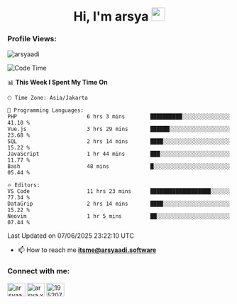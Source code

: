 <h1 align="center">Hi, I'm arsya 
  <img src="https://media.giphy.com/media/hvRJCLFzcasrR4ia7z/giphy.gif" width="30px"/>
</h1>

<p align="left"> <h3>Profile Views:</h3> <img src="https://komarev.com/ghpvc/?username=arsyaadi&label=Profile%20views&color=0e75b6&style=flat" alt="arsyaadi" /> </p>

<!--START_SECTION:waka-->
![Code Time](http://img.shields.io/badge/Code%20Time-4%2C088%20hrs%2023%20mins-blue)

📊 **This Week I Spent My Time On** 

```text
🕑︎ Time Zone: Asia/Jakarta

💬 Programming Languages: 
PHP                      6 hrs 3 mins        ██████████░░░░░░░░░░░░░░░   41.10 % 
Vue.js                   3 hrs 29 mins       ██████░░░░░░░░░░░░░░░░░░░   23.68 % 
SQL                      2 hrs 14 mins       ████░░░░░░░░░░░░░░░░░░░░░   15.22 % 
JavaScript               1 hr 44 mins        ███░░░░░░░░░░░░░░░░░░░░░░   11.77 % 
Bash                     48 mins             █░░░░░░░░░░░░░░░░░░░░░░░░   05.44 % 

🔥 Editors: 
VS Code                  11 hrs 23 mins      ███████████████████░░░░░░   77.34 % 
DataGrip                 2 hrs 14 mins       ████░░░░░░░░░░░░░░░░░░░░░   15.22 % 
Neovim                   1 hr 5 mins         ██░░░░░░░░░░░░░░░░░░░░░░░   07.44 % 
```


 Last Updated on 07/06/2025 23:22:10 UTC
<!--END_SECTION:waka-->

- 📫 How to reach me **itsme@arsyaadi.software**


<h3 align="left">Connect with me:</h3>
<p align="left">
<a href="https://linkedin.com/in/arsyaadi" target="blank"><img align="center" src="https://raw.githubusercontent.com/rahuldkjain/github-profile-readme-generator/master/src/images/icons/Social/linked-in-alt.svg" alt="arsyaadi" height="30" width="40" /></a>
<a href="https://fb.com/arsya.xkz" target="blank"><img align="center" src="https://raw.githubusercontent.com/rahuldkjain/github-profile-readme-generator/master/src/images/icons/Social/facebook.svg" alt="arsya.xkz" height="30" width="40" /></a>
<a href="https://stackoverflow.com/users/19520749" target="blank"><img align="center" src="https://raw.githubusercontent.com/rahuldkjain/github-profile-readme-generator/master/src/images/icons/Social/stack-overflow.svg" alt="19520749" height="30" width="40" /></a>
</p>
